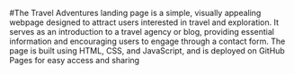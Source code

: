 #The Travel Adventures landing page is a simple, visually appealing webpage designed to attract users interested in travel and exploration. It serves as an introduction to a travel agency or blog, providing essential information and encouraging users to engage through a contact form. The page is built using HTML, CSS, and JavaScript, and is deployed on GitHub Pages for easy access and sharing
